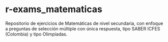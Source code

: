 # r-exams_matematicas
Repositorio de ejercicios de Matemáticas de nivel secundaria, con enfoque a preguntas de selección múltiple con única respuesta, tipo SABER ICFES (Colombia) y tipo Olimpíadas.
